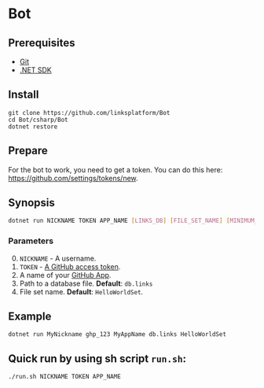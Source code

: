 # Bot

## Prerequisites
* [Git](https://git-scm.com/downloads)
* [.NET SDK](https://dotnet.microsoft.com/download)

## Install
```
git clone https://github.com/linksplatform/Bot
cd Bot/csharp/Bot
dotnet restore
```

## Prepare 

For the bot to work, you need to get a token. You can do this here: https://github.com/settings/tokens/new.  

## Synopsis

```sh
dotnet run NICKNAME TOKEN APP_NAME [LINKS_DB] [FILE_SET_NAME] [MINIMUM_INTERACTION_INTERVAL]
```

### Parameters

0. `NICKNAME` - A username.
1. `TOKEN` - [A GitHub access token](https://github.com/settings/tokens).
2. A name of your [GitHub App](https://github.com/settings/apps).
3. Path to a database file. **Default**: `db.links`
4. File set name. **Default**: `HelloWorldSet`.

## Example

```Shell
dotnet run MyNickname ghp_123 MyAppName db.links HelloWorldSet
```

## Quick run by using sh script `run.sh`:

```shell
./run.sh NICKNAME TOKEN APP_NAME
```

